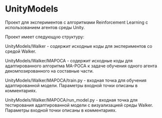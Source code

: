 # UnityModels
Проект для экспериментов с алгоритмами Reinforcement Learning с использованием агентов среды Unity.

Проект имеет следующую структуру:

UnityModels/Walker - содержит исходные коды для экспериментов со средой Walker.

UnityModels/Walker/MAPOCA - содержит исходные коды для адаптированного алгоритма MA-POCA к задаче обучения одного агента декомпозированного на составные части.

UnityModels/Walker/MAPOCA/train.py - входная точка для обучения адаптированной модели. Параметры входной точки описаны в комментариях.

UnityModels/Walker/MAPOCA/run_model.py - входная точка для тестирования адаптированной модели с визуализацией среды Walker. Параметры входной точки описаны в комментариях.
